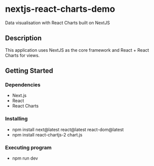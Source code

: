 # nextjs-react-charts-demo
Data visualisation with React Charts built on NextJS

## Description
This application uses NextJS as the core framework and React + React Charts for views.    

## Getting Started

### Dependencies

* Next.js
* React
* React Charts

### Installing

* npm install next@latest react@latest react-dom@latest
* npm install react-chartjs-2 chart.js

### Executing program

* npm run dev